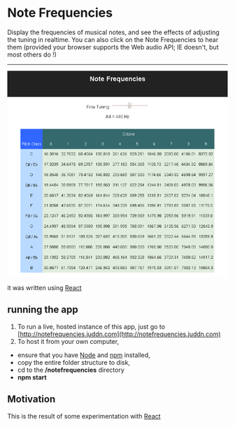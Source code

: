 # Note Frequencies

Display the frequencies of musical notes, and see the effects of adjusting the tuning in realtime.
You can also click on the Note Frequencies to hear them (provided your browser supports the Web audio API; IE doesn't, but most others do !)

----------


![Screenshot](https://github.com/jniemann66/noteFrequencies/blob/master/Screenshot-desktop.PNG)

it was written using [React](https://facebook.github.io/react/ "React")

## running the app

1. To run a live, hosted instance of this app, just go to [http://notefrequencies.juddn.com](http://notefrequencies.juddn.com)
2. To host it from your own computer, 

 - ensure that you have [Node](https://nodejs.org/en/ "Node") and [npm](https://www.npmjs.com/ "npm") installed, 
 - copy the entire folder structure to disk, 
 - cd to the **/notefrequencies** directory
 - **npm start**

## Motivation

This is the result of some experimentation with [React](https://facebook.github.io/react/ "React")